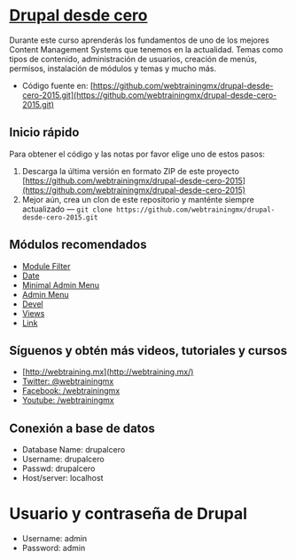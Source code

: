 # [Drupal desde cero](http://webtraining.mx/)

Durante este curso aprenderás los fundamentos de uno de los mejores Content Management Systems que tenemos en la actualidad. Temas como tipos de contenido, administración de usuarios, creación de menús, permisos, instalación de módulos y temas y mucho más.

* Código fuente en: [https://github.com/webtrainingmx/drupal-desde-cero-2015.git](https://github.com/webtrainingmx/drupal-desde-cero-2015.git)

## Inicio rápido

Para obtener el código y las notas por favor elige uno de estos pasos:

1. Descarga la última versión en formato ZIP de este proyecto
   [https://github.com/webtrainingmx/drupal-desde-cero-2015](https://github.com/webtrainingmx/drupal-desde-cero-2015)
2. Mejor aún, crea un clon de este repositorio y manténte siempre actualizado — `git clone https://github.com/webtrainingmx/drupal-desde-cero-2015.git`

## Módulos recomendados
- [Module Filter](https://www.drupal.org/project/module_filter)
- [Date](https://www.drupal.org/project/date)
- [Minimal Admin Menu](https://www.drupal.org/project/adminimal_admin_menu)
- [Admin Menu](https://www.drupal.org/project/admin_menu)
- [Devel](https://www.drupal.org/project/devel)
- [Views](https://www.drupal.org/project/views)
- [Link](https://www.drupal.org/project/link)

## Síguenos y obtén más videos, tutoriales y cursos

- [http://webtraining.mx](http://webtraining.mx/)
- [Twitter: @webtrainingmx](https://twitter.com/webtrainingmx)
- [Facebook: /webtrainingmx](https://www.facebook.com/webtrainingmx)
- [Youtube: /webtrainingmx](https://www.youtube.com/user/webtrainingmx)

## Conexión a base de datos
- Database Name: drupalcero
- Username: drupalcero
- Passwd:   drupalcero
- Host/server: localhost

# Usuario y contraseña de Drupal
- Username: admin
- Password: admin
